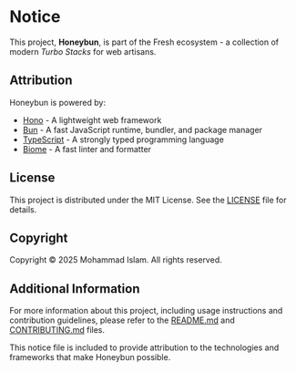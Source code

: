 # Notice

This project, **Honeybun**, is part of the Fresh ecosystem - a collection of modern *Turbo Stacks* for web artisans.

## Attribution

Honeybun is powered by:
- [Hono](https://hono.dev/) - A lightweight web framework
- [Bun](https://bun.sh/) - A fast JavaScript runtime, bundler, and package manager
- [TypeScript](https://www.typescriptlang.org/) - A strongly typed programming language
- [Biome](https://biomejs.dev/) - A fast linter and formatter

## License

This project is distributed under the MIT License. See the [LICENSE](LICENSE) file for details.

## Copyright

Copyright © 2025 Mohammad Islam. All rights reserved.

## Additional Information

For more information about this project, including usage instructions and contribution guidelines, please refer to the [README.md](README.md) and [CONTRIBUTING.md](CONTRIBUTING.md) files.

This notice file is included to provide attribution to the technologies and frameworks that make Honeybun possible.

